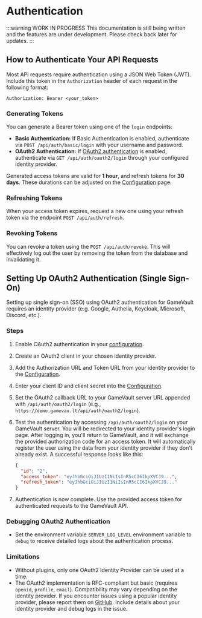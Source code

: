 # Authentication

:::warning WORK IN PROGRESS
This documentation is still being written and the features are under development. Please check back later for updates.
:::

## How to Authenticate Your API Requests

Most API requests require authentication using a JSON Web Token (JWT). Include this token in the `Authorization` header of each request in the following format:

```http
Authorization: Bearer <your_token>
```

### Generating Tokens

You can generate a Bearer token using one of the `login` endpoints:

- **Basic Authentication:** If Basic Authentication is enabled, authenticate via `POST /api/auth/basic/login` with your username and password.
- **OAuth2 Authentication:** If [OAuth2 authentication](#setting-up-oauth2-authentication-single-sign-on) is enabled, authenticate via `GET /api/auth/oauth2/login` through your configured identity provider.

Generated access tokens are valid for **1 hour**, and refresh tokens for **30 days**. These durations can be adjusted on the [Configuration](../server-docs/configuration.md) page.

### Refreshing Tokens

When your access token expires, request a new one using your refresh token via the endpoint `POST /api/auth/refresh`.

### Revoking Tokens

You can revoke a token using the `POST /api/auth/revoke`. This will effectively log out the user by removing the token from the database and invalidating it.

## Setting Up OAuth2 Authentication (Single Sign-On)

Setting up single sign-on (SSO) using OAuth2 authentication for GameVault requires an identity provider (e.g. Google, Authelia, Keycloak, Microsoft, Discord, etc.).

### Steps

1. Enable OAuth2 authentication in your [configuration](../server-docs/configuration.md#auth).
2. Create an OAuth2 client in your chosen identity provider.
3. Add the Authorization URL and Token URL from your identity provider to the [Configuration](../server-docs/configuration.md#auth).
4. Enter your client ID and client secret into the [Configuration](../server-docs/configuration.md#auth).
5. Set the OAuth2 callback URL to your GameVault server URL appended with `/api/auth/oauth2/login` (e.g., `https://demo.gamevau.lt/api/auth/oauth2/login`).
6. Test the authentication by accessing `/api/auth/oauth2/login` on your GameVault server. You will be redirected to your identity provider's login page. After logging in, you'll return to GameVault, and it will exchange the provided authorization code for an access token. It will automatically register the user using the data from your identity provider if they don't already exist. A successful response looks like this:

   ```json
   {
     "id": "2",
     "access_token": "eyJhbGciOiJIUzI1NiIsInR5cCI6IkpXVCJ9...",
     "refresh_token": "eyJhbGciOiJIUzI1NiIsInR5cCI6IkpXVCJ9..."
   }
   ```

7. Authentication is now complete. Use the provided access token for authenticated requests to the GameVault API.

### Debugging OAuth2 Authentication

- Set the environment variable `SERVER_LOG_LEVEL` environment variable to `debug` to receive detailed logs about the authentication process.

### Limitations

- Without plugins, only one OAuth2 Identity Provider can be used at a time.
- The OAuth2 implementation is RFC-compliant but basic (requires `openid`, `profile`, `email`). Compatibility may vary depending on the identity provider. If you encounter issues using a popular identity provider, please report them on [GitHub](https://github.com/Phalcode/gamevault-backend/issues). Include details about your identity provider and debug logs in the issue.
